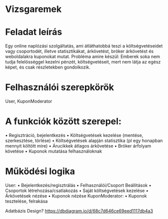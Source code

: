 # Vizsgaremek

# Feladat leírás 
Egy online naplózási szolgáltatás, ami átláthatobbá teszi a költségvetéseidet vagy csoportodét, illetve statisztikákat, árkövetést, bróker árkövetést és weboldalakra kuponokat mutat.
Probléma amire készül:
Emberek soka nem tudja felelösséggel kezelni pénzét, költségvetéseit, mert nem látja az egész képet, és csak részletekben gondolkozik.
# Felhasználói szerepkörök 
User, KuponModerator
# A funkciók között szerepel: 
• Regisztráció, bejelentkezés 
• Költségvetések kezelése (mentése, szerkesztése, törlése)
• Költségvetések alapján statisztika (pl egy honapban mennyit költött mire)
• Árucikkek átlagos árkövetése
• Bróker árfolyam követése
• Kuponok mutatása felhasználoknak

# Működési logika 
User:
• Bejelentkezés/regisztrálás
• Felhasználói/Csoport Beállitások
• Csoportok létrehozása/csatlakozás
• Saját költségvetések kezelése
• Árkövetések nézése
• Kuponok nézése
KuponModerator:
• Kuponok tesztelése, felrakása

Adatbázis Design?
https://dbdiagram.io/d/68c7d646ce69eed1117db4a3
